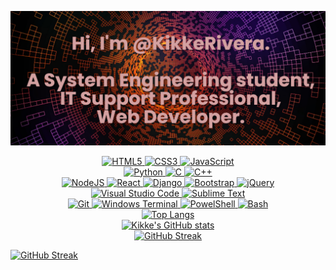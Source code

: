 ![](https://github.com/KikkeRivera/KikkeRivera/raw/master/banner.png)

<div align="center">
  
 <a href="https://github.com/Ileriayo/markdown-badges" target="_blank">
  <img alt="HTML5" src="https://img.shields.io/badge/html5-%23E34F26.svg?style=for-the-badge&logo=html5&logoColor=white"/>
  <img alt="CSS3" src="https://img.shields.io/badge/css3-%231572B6.svg?style=for-the-badge&logo=css3&logoColor=white"/>
  <img alt="JavaScript" src="https://img.shields.io/badge/javascript-%23323330.svg?style=for-the-badge&logo=javascript&logoColor=%23F7DF1E"/> </br>
  <img alt="Python" src="https://img.shields.io/badge/python-3670A0?style=for-the-badge&logo=python&logoColor=ffdd54"/>
  <img alt="C" src="https://img.shields.io/badge/c-%2300599C.svg?style=for-the-badge&logo=c&logoColor=white"/>
  <img alt="C++" src="https://img.shields.io/badge/c++-%2300599C.svg?style=for-the-badge&logo=c%2B%2B&logoColor=white"/></br>
  <img alt="NodeJS" src="https://img.shields.io/badge/node.js-%2343853D.svg?style=for-the-badge&logo=node-dot-js&logoColor=white"/>
  <img alt="React" src="https://img.shields.io/badge/react-%2320232a.svg?style=for-the-badge&logo=react&logoColor=%2361DAFB"/>
  <img alt="Django" src="https://img.shields.io/badge/django-%23092E20.svg?style=for-the-badge&logo=django&logoColor=white"/>
  <img alt="Bootstrap" src="https://img.shields.io/badge/bootstrap-%23563D7C.svg?style=for-the-badge&logo=bootstrap&logoColor=white"/>
  <img alt="jQuery" src="https://img.shields.io/badge/jquery-%230769AD.svg?style=for-the-badge&logo=jquery&logoColor=white"/></br>
  <img alt="Visual Studio Code" src="https://img.shields.io/badge/VisualStudioCode-0078d7.svg?style=for-the-badge&logo=visual-studio-code&logoColor=white"/>
  <img alt="Sublime Text" src="https://img.shields.io/badge/sublime_text-%23575757.svg?style=for-the-badge&logo=sublime-text&logoColor=important"/></br>
  <img alt="Git" src="https://img.shields.io/badge/git-%23F05033.svg?style=for-the-badge&logo=git&logoColor=white"/>
  <img alt="Windows Terminal" src="https://img.shields.io/badge/Windows%20Terminal-%234D4D4D.svg?style=for-the-badge&logo=windows-terminal&logoColor=white"/>
  <img alt="PowelShell" src="https://img.shields.io/badge/PowerShell-%235391FE.svg?style=for-the-badge&logo=powershell&logoColor=white"/>
  <img alt="Bash" src="https://img.shields.io/badge/shell_script-%23121011.svg?style=for-the-badge&logo=gnu-bash&logoColor=white"/></a>
 
 </div>
 
<div align="center">
  <a href="https://github.com/anuraghazra/github-readme-stats" target="_blank"><img alt="Top Langs" src=https://github-readme-stats.vercel.app/api/top-langs/?username=KikkeRivera&layout=compact&langs_count=6&theme=react&hide_border=true></a>
</div>
<div align="center">
  <a href="https://github.com/anuraghazra/github-readme-stats" target="_blank"><img alt="Kikke's GitHub stats" src=https://github-readme-stats.vercel.app/api?username=KikkeRivera&count_private=true&show_icons=true&include_all_commits=true&theme=react&hide_border=true></a>
</div>
<div align="center">
  <a href="https://github.com/DenverCoder1/github-readme-streak-stats" target="_blank"><img alt="GitHub Streak" src=http://github-readme-streak-stats.herokuapp.com?user=KikkeRivera&theme=react&hide_border=true></a>
</div>

[![GitHub Streak](https://streak-stats.demolab.com?user=KikkeRivera&theme=transparent&hide_border=true)](https://git.io/streak-stats)
